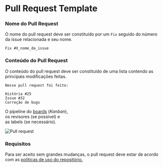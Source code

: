 # Pull Request Template

### Nome do Pull Request
O nome do pull request deve ser constituído por um `Fix` seguido do número da issue relacionada e seu nome.

```
Fix #X_nome_da_issue
```

### Conteúdo do Pull Request
O conteúdo do pull request deve ser constituído de uma lista contendo as principais modificações feitas.

```
Nesse pull request foi feito:

História #25
Issue #32
Correção de bugs
```

O pipeline do [boards](https://github.com/fga-gpp-mds/2018.1-Dulce_App#boards?repos=124531192,132006434,133160500,132006174,132006048,132005060,132774903,133529440) (*Kanban*),  
os revisores (se possivel) e  
as labels (se necessário).

![Pull request](/docs/img/pull_request_template.png)

### Requisitos
Para ser aceito sem grandes mudanças, o pull request deve estar de acordo com as [politicas de uso do repositório.](/CONTRIBUTING.md)
